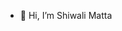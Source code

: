 - 👋 Hi, I’m Shiwali Matta

<!---
SM7910/SM7910 is a ✨ special ✨ repository because its `README.md` (this file) appears on your GitHub profile.
You can click the Preview link to take a look at your changes.
--->
